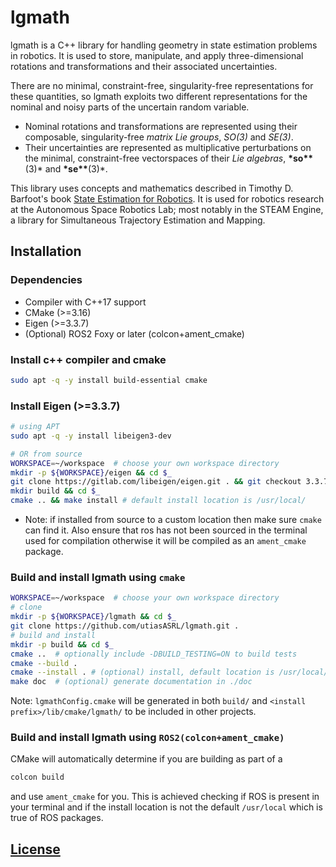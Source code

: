 # lgmath

lgmath is a C++ library for handling geometry in state estimation problems in robotics.
It is used to store, manipulate, and apply three-dimensional rotations and transformations and their associated uncertainties.

There are no minimal, constraint-free, singularity-free representations for these quantities, so lgmath exploits two different representations for the nominal and noisy parts of the uncertain random variable.

- Nominal rotations and transformations are represented using their composable, singularity-free _matrix Lie groups_, _SO(3)_ and _SE(3)_.
- Their uncertainties are represented as multiplicative perturbations on the minimal, constraint-free vectorspaces of their _Lie algebras_, **\*so\*\***(3)\* and **\*se\*\***(3)\*.

This library uses concepts and mathematics described in Timothy D. Barfoot's book [State Estimation for Robotics](asrl.utias.utoronto.ca/~tdb/bib/barfoot_ser17.pdf).
It is used for robotics research at the Autonomous Space Robotics Lab; most notably in the STEAM Engine, a library for Simultaneous Trajectory Estimation and Mapping.

## Installation

### Dependencies

- Compiler with C++17 support
- CMake (>=3.16)
- Eigen (>=3.3.7)
- (Optional) ROS2 Foxy or later (colcon+ament_cmake)

### Install c++ compiler and cmake

```bash
sudo apt -q -y install build-essential cmake
```

### Install Eigen (>=3.3.7)

```bash
# using APT
sudo apt -q -y install libeigen3-dev

# OR from source
WORKSPACE=~/workspace  # choose your own workspace directory
mkdir -p ${WORKSPACE}/eigen && cd $_
git clone https://gitlab.com/libeigen/eigen.git . && git checkout 3.3.7
mkdir build && cd $_
cmake .. && make install # default install location is /usr/local/
```

- Note: if installed from source to a custom location then make sure `cmake` can find it. Also ensure that ros has not been sourced in the terminal used for compilation otherwise it will be compiled as an `ament_cmake` package.

### Build and install lgmath using `cmake`

```bash
WORKSPACE=~/workspace  # choose your own workspace directory
# clone
mkdir -p ${WORKSPACE}/lgmath && cd $_
git clone https://github.com/utiasASRL/lgmath.git .
# build and install
mkdir -p build && cd $_
cmake ..  # optionally include -DBUILD_TESTING=ON to build tests
cmake --build .
cmake --install . # (optional) install, default location is /usr/local/
make doc  # (optional) generate documentation in ./doc
```

Note: `lgmathConfig.cmake` will be generated in both `build/` and `<install prefix>/lib/cmake/lgmath/` to be included in other projects.

### Build and install lgmath using `ROS2(colcon+ament_cmake)`

CMake will automatically determine if you are building as part of a 
```bash
colcon build
```
and use `ament_cmake` for you. This is achieved checking if ROS is present in your terminal and if the install location is not the default `/usr/local` which is true of ROS packages.


## [License](./LICENSE)
